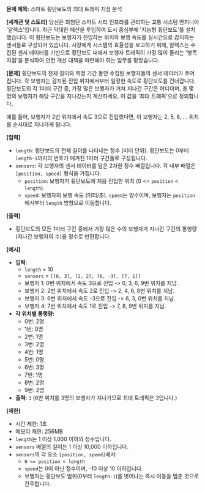 **문제 제목:** 스마트 횡단보도의 최대 트래픽 지점 분석

**[세계관 및 스토리]**
당신은 최첨단 스마트 시티 인프라를 관리하는 교통 시스템 엔지니어 '알렉스'입니다. 최근 막대한 예산을 투입하여 도시 중심부에 '지능형 횡단보도'를 설치했습니다. 이 횡단보도는 보행자가 진입하는 위치와 보행 속도를 실시간으로 감지하는 센서들로 구성되어 있습니다. 시장에게 시스템의 효율성을 보고하기 위해, 알렉스는 수집된 센서 데이터를 기반으로 횡단보도 내에서 보행자 트래픽이 가장 많이 몰리는 '병목 지점'을 분석하여 안전 개선 대책을 마련해야 하는 임무를 맡았습니다.

**[문제]**
횡단보도의 전체 길이와 특정 기간 동안 수집된 보행자들의 센서 데이터가 주어집니다. 각 보행자는 감지된 진입 위치에서부터 일정한 속도로 횡단보도를 건너갑니다. 횡단보도의 각 1미터 구간 중, 가장 많은 보행자가 거쳐 지나간 구간은 어디이며, 총 몇 명의 보행자가 해당 구간을 지나갔는지 계산하세요. 이 값을 '최대 트래픽'으로 정의합니다.

예를 들어, 보행자가 2번 위치에서 속도 3으로 진입했다면, 이 보행자는 2, 5, 8, ... 위치를 순서대로 지나가게 됩니다.

**[입력]**
*   `length`: 횡단보도의 전체 길이를 나타내는 정수 (미터 단위). 횡단보도는 0부터 `length-1`까지의 번호가 매겨진 1미터 구간들로 구성됩니다.
*   `sensors`: 각 보행자의 센서 데이터를 담은 2차원 정수 배열입니다. 각 내부 배열은 `[position, speed]` 형식을 가집니다.
    *   `position`: 보행자가 횡단보도에 처음 진입한 위치 (0 <= `position` < `length`).
    *   `speed`: 보행자의 보행 속도 (미터/초). `speed`는 양수이며, 보행자는 `position`에서부터 `length` 방향으로 이동합니다.

**[출력]**
*   횡단보도의 모든 1미터 구간 중에서 가장 많은 수의 보행자가 지나간 구간의 통행량(지나간 보행자의 수)을 정수로 반환합니다.

**[예시]**
*   **입력:**
    *   `length` = 10
    *   `sensors` = `[[0, 3], [2, 2], [6, -3], [7, 1]]`
    *   보행자 1: 0번 위치에서 속도 3으로 진입 -> 0, 3, 6, 9번 위치를 지남.
    *   보행자 2: 2번 위치에서 속도 2로 진입 -> 2, 4, 6, 8번 위치를 지남.
    *   보행자 3: 6번 위치에서 속도 -3으로 진입 -> 6, 3, 0번 위치를 지남.
    *   보행자 4: 7번 위치에서 속도 1로 진입 -> 7, 8, 9번 위치를 지남.
*   **각 위치별 통행량:**
    *   0번: 2명
    *   1번: 0명
    *   2번: 1명
    *   3번: 2명
    *   4번: 1명
    *   5번: 0명
    *   6번: 3명
    *   7번: 1명
    *   8번: 2명
    *   9번: 2명
*   **출력:** `3` (6번 위치를 3명의 보행자가 지나가므로 최대 트래픽은 3입니다.)

**[제한]**
*   시간 제한: 1초
*   메모리 제한: 256MB
*   `length`는 1 이상 1,000 이하의 정수입니다.
*   `sensors` 배열의 길이는 1 이상 10,000 이하입니다.
*   `sensors`의 각 요소 `[position, speed]`에서:
    *   `0 <= position < length`
    *   `speed`는 0이 아닌 정수이며, -10 이상 10 이하입니다.
    *   보행자는 횡단보도 범위(0부터 `length-1`)를 벗어나는 즉시 이동을 멈춘 것으로 간주합니다.